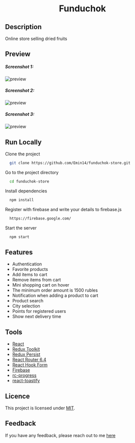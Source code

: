 <h1 align="center">Funduchok</h1>

## Description

Online store selling dried fruits

## Preview

<h5>Screenshot 1:</h5>

![preview](https://private-user-images.githubusercontent.com/122212022/394219592-660a50d5-7715-407b-884e-fdfda208ad7a.png?jwt=eyJhbGciOiJIUzI1NiIsInR5cCI6IkpXVCJ9.eyJpc3MiOiJnaXRodWIuY29tIiwiYXVkIjoicmF3LmdpdGh1YnVzZXJjb250ZW50LmNvbSIsImtleSI6ImtleTUiLCJleHAiOjE3MzM4MjQ4MTYsIm5iZiI6MTczMzgyNDUxNiwicGF0aCI6Ii8xMjIyMTIwMjIvMzk0MjE5NTkyLTY2MGE1MGQ1LTc3MTUtNDA3Yi04ODRlLWZkZmRhMjA4YWQ3YS5wbmc_WC1BbXotQWxnb3JpdGhtPUFXUzQtSE1BQy1TSEEyNTYmWC1BbXotQ3JlZGVudGlhbD1BS0lBVkNPRFlMU0E1M1BRSzRaQSUyRjIwMjQxMjEwJTJGdXMtZWFzdC0xJTJGczMlMkZhd3M0X3JlcXVlc3QmWC1BbXotRGF0ZT0yMDI0MTIxMFQwOTU1MTZaJlgtQW16LUV4cGlyZXM9MzAwJlgtQW16LVNpZ25hdHVyZT1kNzU1NWEzMzcwYTNiNGZmM2YxNDZlMzhlM2E5NGFkZjRkYWQzNzVhNGJmMTQ0MWEwN2ZmYmZiOTE5ZmEwM2ZiJlgtQW16LVNpZ25lZEhlYWRlcnM9aG9zdCJ9.pm0Wd3azn4wvE3sE8xQ_e6vkXMJd0a-La_CgGaD52Iw)

<h5>Screenshot 2:</h5>

![preview](https://private-user-images.githubusercontent.com/122212022/394219832-f05e7dd6-4694-46a7-b86f-d5d4feee06fe.png?jwt=eyJhbGciOiJIUzI1NiIsInR5cCI6IkpXVCJ9.eyJpc3MiOiJnaXRodWIuY29tIiwiYXVkIjoicmF3LmdpdGh1YnVzZXJjb250ZW50LmNvbSIsImtleSI6ImtleTUiLCJleHAiOjE3MzM4MjQ4MTYsIm5iZiI6MTczMzgyNDUxNiwicGF0aCI6Ii8xMjIyMTIwMjIvMzk0MjE5ODMyLWYwNWU3ZGQ2LTQ2OTQtNDZhNy1iODZmLWQ1ZDRmZWVlMDZmZS5wbmc_WC1BbXotQWxnb3JpdGhtPUFXUzQtSE1BQy1TSEEyNTYmWC1BbXotQ3JlZGVudGlhbD1BS0lBVkNPRFlMU0E1M1BRSzRaQSUyRjIwMjQxMjEwJTJGdXMtZWFzdC0xJTJGczMlMkZhd3M0X3JlcXVlc3QmWC1BbXotRGF0ZT0yMDI0MTIxMFQwOTU1MTZaJlgtQW16LUV4cGlyZXM9MzAwJlgtQW16LVNpZ25hdHVyZT1jZTdjYmEwNDljMGFmMmUxMzAzNjZlYTVhZGM5NDBmMGNhZTgzMTRmNTMzM2Y1M2IwM2ZlYWJkNDkzYTNmMTU5JlgtQW16LVNpZ25lZEhlYWRlcnM9aG9zdCJ9.aDUwazb1YEaJewqzRPgCLVmUJEKutNNzmsaeN7P190o)

<h5>Screenshot 3:</h5>

![preview](https://private-user-images.githubusercontent.com/122212022/394220401-35463fbb-d214-42be-b070-c7390cdc90f0.png?jwt=eyJhbGciOiJIUzI1NiIsInR5cCI6IkpXVCJ9.eyJpc3MiOiJnaXRodWIuY29tIiwiYXVkIjoicmF3LmdpdGh1YnVzZXJjb250ZW50LmNvbSIsImtleSI6ImtleTUiLCJleHAiOjE3MzM4MjQ4MTYsIm5iZiI6MTczMzgyNDUxNiwicGF0aCI6Ii8xMjIyMTIwMjIvMzk0MjIwNDAxLTM1NDYzZmJiLWQyMTQtNDJiZS1iMDcwLWM3MzkwY2RjOTBmMC5wbmc_WC1BbXotQWxnb3JpdGhtPUFXUzQtSE1BQy1TSEEyNTYmWC1BbXotQ3JlZGVudGlhbD1BS0lBVkNPRFlMU0E1M1BRSzRaQSUyRjIwMjQxMjEwJTJGdXMtZWFzdC0xJTJGczMlMkZhd3M0X3JlcXVlc3QmWC1BbXotRGF0ZT0yMDI0MTIxMFQwOTU1MTZaJlgtQW16LUV4cGlyZXM9MzAwJlgtQW16LVNpZ25hdHVyZT05ZWI5MmUwMWRiZGJiNDkyNTAxYTMxNjNhMjUxMjgxNzdiZGNiM2QyYWNkOTQ5NzRjYjM1NjQzNjM3MzkxYjYyJlgtQW16LVNpZ25lZEhlYWRlcnM9aG9zdCJ9.-IwMwBuh_egxtfkW6mTQRoGbSN8Ewruq9kUxzXucBtc)


## Run Locally

Clone the project

```bash
  git clone https://github.com/Emin14/funduchok-store.git
```

Go to the project directory

```bash
  cd funduchok-store
```

Install dependencies

```bash
  npm install
```

Register with firebase and write your details to firebase.js

```bash
  https://firebase.google.com/
```

Start the server

```bash
  npm start
```


## Features

- Authentication
- Favorite products
- Add items to cart
- Remove items from cart
- Mini shopping cart on hover
- The minimum order amount is 1500 rubles
- Notification when adding a product to cart
- Product search
- City selection
- Points for registered users
- Show next delivery time

## Tools

- [React](https://reactjs.org)
- [Redux Toolkit](https://redux-toolkit.js.org/)
- [Redux Persist](https://github.com/rt2zz/redux-persist#readme)
- [React Router 6.4](https://reactrouter.com/en/main)
- [React Hook Form](https://react-hook-form.com/)
- [Firebase](https://firebase.google.com/)
- [rc-progress](https://www.npmjs.com/package/rc-progress)
- [react-toastify](https://www.npmjs.com/package/react-toastify)

## Licence

This project is licensed under [MIT](LICENSE).

## Feedback

If you have any feedback, please reach out to me [here](https://www.linkedin.com/in/emin-agjaev/)

